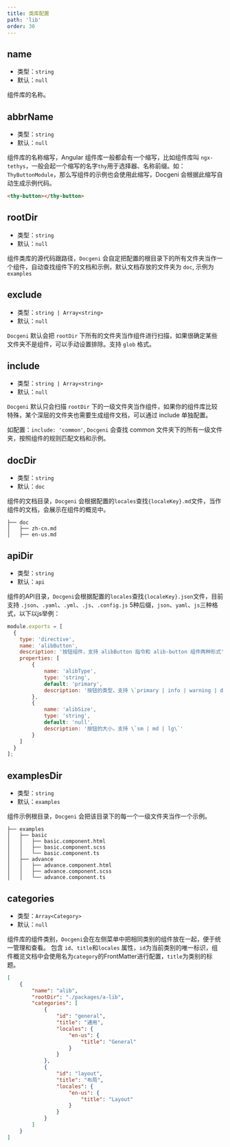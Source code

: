 ```yaml
---
title: 类库配置
path: 'lib'
order: 30
---
```


## name

- 类型：`string`
- 默认：`null`

组件库的名称。

## abbrName

- 类型：`string`
- 默认：`null`

组件库的名称缩写，Angular 组件库一般都会有一个缩写，比如组件库叫 `ngx-tethys`，一般会起一个缩写的名字`thy`用于选择器、名称前缀。如：`ThyButtonModule`，那么写组件的示例也会使用此缩写，Docgeni 会根据此缩写自动生成示例代码。

```html
<thy-button></thy-button>
```

## rootDir

- 类型：`string`
- 默认：`null`

组件类库的源代码跟路径，`Docgeni` 会自定把配置的根目录下的所有文件夹当作一个组件，自动查找组件下的文档和示例，默认文档存放的文件夹为 `doc`, 示例为 `examples`


## exclude

- 类型：`string | Array<string>`
- 默认：`null`

`Docgeni` 默认会把 `rootDir` 下所有的文件夹当作组件进行扫描，如果很确定某些文件夹不是组件，可以手动设置排除。支持 `glob` 格式。

## include

- 类型：`string | Array<string>`
- 默认：`null`

`Docgeni` 默认只会扫描 `rootDir` 下的一级文件夹当作组件，如果你的组件库比较特殊，某个深层的文件夹也需要生成组件文档，可以通过 include 单独配置。

如配置：`include: 'common'`, `Docgeni` 会查找 common 文件夹下的所有一级文件夹，按照组件的规则匹配文档和示例。


## docDir

- 类型：`string`
- 默认：`doc`

组件的文档目录，`Docgeni` 会根据配置的`locales`查找`{localeKey}.md`文件，当作组件的文档，会展示在组件的概览中。
```
├── doc
│   ├── zh-cn.md
│   ├── en-us.md
```

## apiDir

- 类型：`string`
- 默认：`api`

组件的API目录，`Docgeni`会根据配置的`locales`查找`{localeKey}.json`文件，目前支持 `.json`、`.yaml`、`.yml`、`.js`、`.config.js` 5种后缀，`json`、`yaml`、`js`三种格式，以下以js举例：

```js
module.exports = [
  {
    type: 'directive',
    name: 'alibButton',
    description: '按钮组件，支持 alibButton 指令和 alib-button 组件两种形式', // Optional
    properties: [
        {
            name: 'alibType',
            type: 'string',
            default: 'primary',
            description: '按钮的类型，支持 \`primary | info | warning | danger\`' 
        },
        {
            name: 'alibSize',
            type: 'string',
            default: 'null', 
            description: '按钮的大小，支持 \`sm | md | lg\`'
        }
    ]
  }
];

```

## examplesDir

- 类型：`string`
- 默认：`examples`

组件示例根目录，`Docgeni` 会把该目录下的每一个一级文件夹当作一个示例。

```
├── examples
│   ├── basic
│   │   ├── basic.component.html
│   │   ├── basic.component.scss
│   │   └── basic.component.ts
│   ├── advance
│   │   ├── advance.component.html
│   │   ├── advance.component.scss
│   │   └── advance.component.ts
```

## categories

- 类型：`Array<Category>`
- 默认：`null`

组件库的组件类别，`Docgeni`会在左侧菜单中把相同类别的组件放在一起，便于统一管理和查看。
包含 `id`、`title`和`locales` 属性，`id`为当前类别的唯一标识，组件概览文档中会使用名为`category`的FrontMatter进行配置，`title`为类别的标题。
```json
[
    {
        "name": "alib",
        "rootDir": "./packages/a-lib",
        "categories": [
            {
                "id": "general",
                "title": "通用",
                "locales": {
                    "en-us": {
                        "title": "General"
                    }
                }
            },
            {
                "id": "layout",
                "title": "布局",
                "locales": {
                    "en-us": {
                        "title": "Layout"
                    }
                }
            }
        ]
    }
]
```
